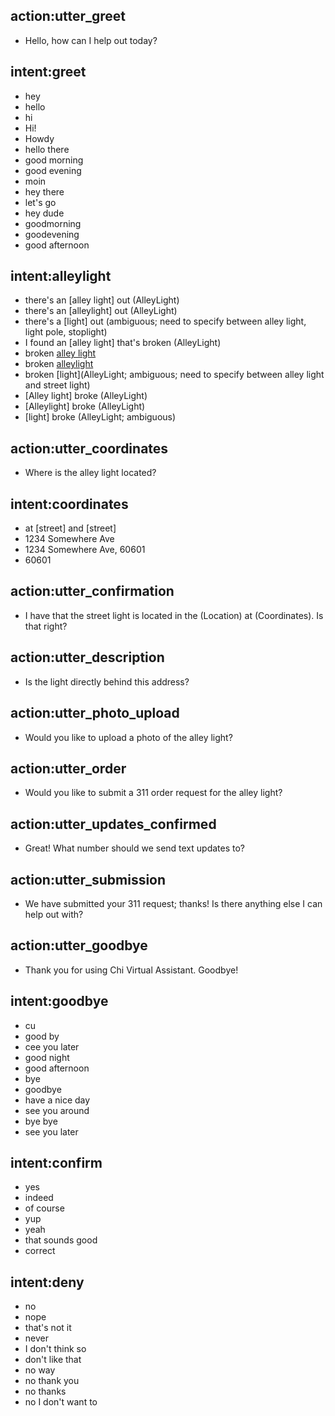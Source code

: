 ## action:utter_greet

- Hello, how can I help out today?

## intent:greet

- hey
- hello
- hi
- Hi!
- Howdy
- hello there
- good morning
- good evening
- moin
- hey there
- let's go
- hey dude
- goodmorning
- goodevening
- good afternoon

## intent:alleylight

- there's an [alley light] out (AlleyLight)
- there's an [alleylight] out (AlleyLight)
- there's a [light] out (ambiguous; need to specify between alley light, light pole, stoplight)
- I found an [alley light] that's broken (AlleyLight)
- broken [alley light](AlleyLight)
- broken [alleylight](AlleyLight)
- broken [light](AlleyLight; ambiguous; need to specify between alley light and street light)
- [Alley light] broke (AlleyLight)
- [Alleylight] broke (AlleyLight)
- [light] broke (AlleyLight; ambiguous)

## action:utter_coordinates

- Where is the alley light located?

## intent:coordinates

- at [street] and [street]
- 1234 Somewhere Ave
- 1234 Somewhere Ave, 60601
- 60601

## action:utter_confirmation

- I have that the street light is located in the (Location) at (Coordinates). Is that right?

## action:utter_description

- Is the light directly behind this address?

## action:utter_photo_upload

- Would you like to upload a photo of the alley light?

## action:utter_order

- Would you like to submit a 311 order request for the alley light?

## action:utter_updates_confirmed

- Great! What number should we send text updates to?

## action:utter_submission

- We have submitted your 311 request; thanks! Is there anything else I can help out with?

## action:utter_goodbye

- Thank you for using Chi Virtual Assistant. Goodbye!

## intent:goodbye

- cu
- good by
- cee you later
- good night
- good afternoon
- bye
- goodbye
- have a nice day
- see you around
- bye bye
- see you later

## intent:confirm

- yes
- indeed
- of course
- yup
- yeah
- that sounds good
- correct

## intent:deny

- no
- nope
- that's not it
- never
- I don't think so
- don't like that
- no way
- no thank you
- no thanks
- no I don't want to
